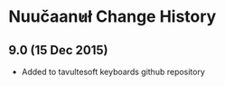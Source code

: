 Nuučaan̓uł Change History
============================

9.0 (15 Dec 2015)
-----------------

* Added to tavultesoft keyboards github repository
